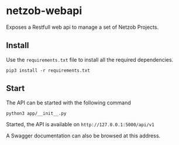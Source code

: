 # netzob-webapi

Exposes a Restfull web api to manage a set of Netzob Projects.


## Install

Use the `requirements.txt` file to install all the required dependencies.

```
pip3 install -r requirements.txt
```

## Start

The API can be started with the following command

```
python3 app/__init__.py
```

Started, the API is available on `http://127.0.0.1:5000/api/v1`

A Swagger documentation can also be browsed at this address.


